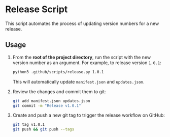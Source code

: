 # Release Script

This script automates the process of updating version numbers for a new release.

## Usage

1.  From the **root of the project directory**, run the script with the new version number as an argument. For example, to release version `1.0.1`:

    ```bash
    python3 .github/scripts/release.py 1.0.1
    ```

    This will automatically update `manifest.json` and `updates.json`.

2.  Review the changes and commit them to git:

    ```bash
    git add manifest.json updates.json
    git commit -m "Release v1.0.1"
    ```

3.  Create and push a new git tag to trigger the release workflow on GitHub:

    ```bash
    git tag v1.0.1
    git push && git push --tags
    ```